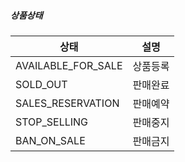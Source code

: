 

##### 상품상태

| 상태                  |  설명 |
|--                     | --|
| AVAILABLE_FOR_SALE   | 상품등록 |
| SOLD_OUT          | 판매완료 |
| SALES_RESERVATION     | 판매예약 |
| STOP_SELLING          | 판매중지 |
| BAN_ON_SALE          | 판매금지 |

